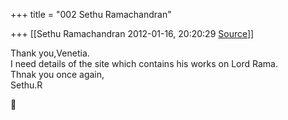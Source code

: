 +++
title = "002 Sethu Ramachandran"

+++
[[Sethu Ramachandran	2012-01-16, 20:20:29 [Source](https://groups.google.com/g/samskrita/c/ekR3g1t7RV4)]]



Thank you,Venetia.  
I need details of the site which contains his works on Lord Rama.  
Thnak you once again,  
Sethu.R



